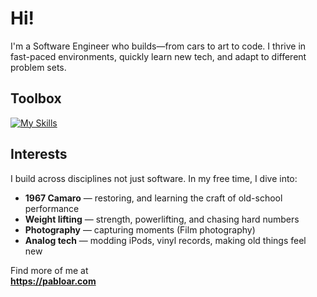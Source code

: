 # Hi!

I'm a Software Engineer who builds—from cars to art to code. I thrive in fast-paced environments, quickly learn new tech, and adapt to different problem sets.

## Toolbox
<!-- Quick icon strip (optional). Remove if you don’t want external images) -->
[![My Skills](https://skillicons.dev/icons?i=ts,react,nextjs,python,bash,fastapi,postgres,firebase,git,docker,vim)](https://skillicons.dev)

## Interests
I build across disciplines not just software. In my free time, I dive into:
- **1967 Camaro** — restoring, and learning the craft of old-school performance
- **Weight lifting** — strength, powerlifting, and chasing hard numbers
- **Photography** — capturing moments (Film photography)
- **Analog tech** — modding iPods, vinyl records, making old things feel new

Find more of me at  
**https://pabloar.com**
